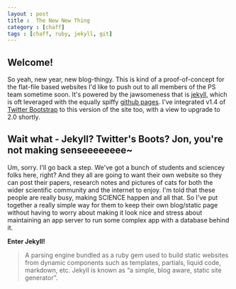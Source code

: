 ```yaml
---
layout : post
title :  The New New Thing
category : [chaff]
tags : [chaff, ruby, jekyll, git]
---
```


## Welcome!

So yeah, new year, new blog-thingy. This is kind of a proof-of-concept for the flat-file based websites I'd like to push out to all members of the PS team sometime soon. It's powered by the jawsomeness that is [jekyll](http://jekyllrb.com/), which is oft leveraged with the equally spiffy [github pages](http://pages.github.com/). I've integrated v1.4 of [Twitter Bootstrap](http://twitter.github.com/bootstrap/) to this version of the site too, with a view to upgrade to 2.0 shortly.

## Wait what - Jekyll? Twitter's Boots? Jon, you're not making senseeeeeeee~

Um, sorry. I'll go back a step. We've got a bunch of students and sciencey folks here, right? And they all are going to want their own website so they can post their papers, research notes and pictures of cats for both the wider scientific community and the internet to enjoy. I'm told that these people are really busy, making SCIENCE happen and all that. So I've put together a really simple way for them to keep their own blog/static page without having to worry about making it look nice and stress about maintaining an app server to run some complex app with a database behind it.

**Enter Jekyll!**

> A parsing engine bundled as a ruby gem used to build static websites from dynamic components such as templates, partials, liquid code, markdown, etc. 
> Jekyll is known as “a simple, blog aware, static site generator”.

